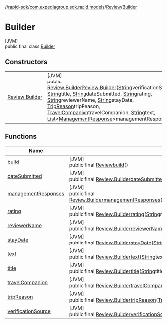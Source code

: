 //[rapid-sdk](../../../../index.md)/[com.expediagroup.sdk.rapid.models](../../index.md)/[Review](../index.md)/[Builder](index.md)

# Builder

[JVM]\
public final class [Builder](index.md)

## Constructors

| | |
|---|---|
| [Review.Builder](-review.-builder.md) | [JVM]<br>public [Review.Builder](index.md)[Review.Builder](-review.-builder.md)([String](https://docs.oracle.com/javase/8/docs/api/java/lang/String.html)verificationSource, [String](https://docs.oracle.com/javase/8/docs/api/java/lang/String.html)title, [String](https://docs.oracle.com/javase/8/docs/api/java/lang/String.html)dateSubmitted, [String](https://docs.oracle.com/javase/8/docs/api/java/lang/String.html)rating, [String](https://docs.oracle.com/javase/8/docs/api/java/lang/String.html)reviewerName, [String](https://docs.oracle.com/javase/8/docs/api/java/lang/String.html)stayDate, [TripReason](../../-trip-reason/index.md)tripReason, [TravelCompanion](../../-travel-companion/index.md)travelCompanion, [String](https://docs.oracle.com/javase/8/docs/api/java/lang/String.html)text, [List](https://docs.oracle.com/javase/8/docs/api/java/util/List.html)&lt;[ManagementResponse](../../-management-response/index.md)&gt;managementResponses) |

## Functions

| Name | Summary |
|---|---|
| [build](build.md) | [JVM]<br>public final [Review](../index.md)[build](build.md)() |
| [dateSubmitted](date-submitted.md) | [JVM]<br>public final [Review.Builder](index.md)[dateSubmitted](date-submitted.md)([String](https://docs.oracle.com/javase/8/docs/api/java/lang/String.html)dateSubmitted) |
| [managementResponses](management-responses.md) | [JVM]<br>public final [Review.Builder](index.md)[managementResponses](management-responses.md)([List](https://docs.oracle.com/javase/8/docs/api/java/util/List.html)&lt;[ManagementResponse](../../-management-response/index.md)&gt;managementResponses) |
| [rating](rating.md) | [JVM]<br>public final [Review.Builder](index.md)[rating](rating.md)([String](https://docs.oracle.com/javase/8/docs/api/java/lang/String.html)rating) |
| [reviewerName](reviewer-name.md) | [JVM]<br>public final [Review.Builder](index.md)[reviewerName](reviewer-name.md)([String](https://docs.oracle.com/javase/8/docs/api/java/lang/String.html)reviewerName) |
| [stayDate](stay-date.md) | [JVM]<br>public final [Review.Builder](index.md)[stayDate](stay-date.md)([String](https://docs.oracle.com/javase/8/docs/api/java/lang/String.html)stayDate) |
| [text](text.md) | [JVM]<br>public final [Review.Builder](index.md)[text](text.md)([String](https://docs.oracle.com/javase/8/docs/api/java/lang/String.html)text) |
| [title](title.md) | [JVM]<br>public final [Review.Builder](index.md)[title](title.md)([String](https://docs.oracle.com/javase/8/docs/api/java/lang/String.html)title) |
| [travelCompanion](travel-companion.md) | [JVM]<br>public final [Review.Builder](index.md)[travelCompanion](travel-companion.md)([TravelCompanion](../../-travel-companion/index.md)travelCompanion) |
| [tripReason](trip-reason.md) | [JVM]<br>public final [Review.Builder](index.md)[tripReason](trip-reason.md)([TripReason](../../-trip-reason/index.md)tripReason) |
| [verificationSource](verification-source.md) | [JVM]<br>public final [Review.Builder](index.md)[verificationSource](verification-source.md)([String](https://docs.oracle.com/javase/8/docs/api/java/lang/String.html)verificationSource) |
